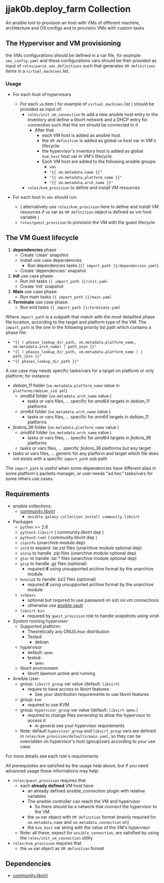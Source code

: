 # jjak0b.deploy_farm Collection

An ansible tool to provision an host with VMs of different machine, architecture and OS configs and to provision VMs with custom tasks

The Hypervisor and VM provisioning
----------------------------------

the VMs configurations should be defined in a var file, for example `vms_config.yaml` and these configurations vars should be then provided as input of `roles/parse_vms_definitions` such that generates `VM definitions` items in a `virtual_machines` list.

### Usage 
- For each host of hypervisors
  - For each `vm` item ( for example of `virtual_machines` list ) should be provided as input of:
    - `roles/init_vm_connection` to add a new ansible host entry to the inventory and define a libvirt network and a DHCP entry for connection such that the vm should be connected to it
      - After that
        - each VM host is added as ansible host
        - the `VM definition` is added as global `vm`  host var in VM's lifecycle.
        - the hypervisor's inventory host is added as global `kvm_host` host var in VM's lifecycle.
        - Each VM host are added to the following ansible groups:
          - `vms`
          - `"{{ vm.metadata.name }}"`
          - `"{{ vm.metadata.platform_name }}"`
          - `"{{ vm.metadata.arch_name }}"`
    - `roles/kvm_provision` to define and install VM resources 

- For each host in `vms` should run:
  - ( alternatively use `roles/kvm_provision` here to define and install VM resources if `vm` var as `VM definition` object is defined as vm host variable )
  - `roles/guest_provision` to provision the VM with the guest lifecycle

The VM Guest lifecycle
----------------------

1. **dependencies** phase
   - Create 'clean' snapshot
   - Install use case dependencies
     - Run dependencies tasks (`{{ import_path }}/dependencies.yaml`)
   - Create 'dependencies' snapshot
2. **Init** use case phase: 
   - Run init tasks `{{ import_path }}/init.yaml`
   - Create 'init' snapshot
3. **Main** use case phase: 
   - Run main tasks `{{ import_path }}/main.yaml`
4. **Terminate** use case phase: 
   - Run end tasks `{{ import_path }}/terminate.yaml`

Where `import_path` is a subpath that match with the most detailited phase file location, according to the target and platform type of the VM.
The `import_path` is the one in the following priority list path which contains a phase file:
- `"{{ ( phases_lookup_dir_path, vm.metadata.platform_name, vm.metadata.arch_name) | path_join }}"`
- `"{{ ( phases_lookup_dir_path, vm.metadata.platform_name ) | path_join }}"`
- `"{{ phases_lookup_dir_path }}"`

A use case may needs specific tasks/vars for a target on platform or only platform; for instance:
- *debian_11* folder (`vm.metadata.platform_name` value in `platforms/debian_sid.yml`)
    - *amd64* folder (`vm.metadata.arch_name` value )
      - tasks or vars files, ... specific for *amd64* targets in *debian_11* platforms
    - *arm64* folder (`vm.metadata.arch_name` value )
      - tasks or vars files, ... specific for *arm64* targets in *debian_11* platforms
- *fedora_36* folder (`vm.metadata.platform_name` value )
    - *amd64* folder (`vm.metadata.arch_name` value )
      - tasks or vars files, ... specific for *amd64* targets in *fedora_36* platforms
    - tasks or vars files, ... specific *fedora_36* platforms but any target
- tasks or vars files, ... generic for any platform and target which file does not exists with a specific `import_path` sub path

The `import_path` is useful when some dependencies have different alias in some platform's packets manager, or user needs "ad hoc" tasks/vars for some others use cases.

Requirements
------------

- ansible collections:
  - [community.libvirt](https://galaxy.ansible.com/community/libvirt) 
    - ```ansible-galaxy collection install community.libvirt```
- Packages
  - `python` >= 2.6
  - `python3-libvirt` ( community.libvirt dep )
  - `python3-lxml` ( community.libvirt dep )
  - `zipinfo` (unarchive module dep)
  - `zstd` to expand .tar.zst files (unarchive module optional dep)
  - `unzip` to handle .zip files (unarchive module optional dep)
  - `gtar` to handle .tar.* files (unarchive module optional dep)
  - `gzip` to handle .gz files (optional)
    - required **if** using unsupported archive format by the unarchive module
  - `bunzip2` to handle .bz2 files (optional)
    - required **if** using unsupported archive format by the unarchive module
  - `sshpass`
    - optional but required to use password on ssh on vm connections
    - otherwise use [ansible vault](https://docs.ansible.com/ansible/2.8/user_guide/vault.html)
  - `libvirt-bin`
    - required by `guest_provision` role to handle snapshots using virsh
- System running hypervisor:
  - Supported platform:
    - Theoretically any GNU/Linux distribution
    - Tested:
      - debian
  - hypervisor
    - default: `qemu`
    - tested:
      - `qemu`
  - libvirt environment
    - libvirt daemon active and running
- Ansible User:
  - group: `libvirt_group` var value (default: `libvirt`)
    - require to have access to libvirt features
      - See your distribution requirements to use libvirt features
  - group: `kvm`
    - required to use KVM
  - group: `hypervisor_group` var value (default: `libvirt-qemu` )
    - required to change files ownership to allow the hypervisor to access it
      - in general see your hypervisor requirements
  - Note: default `hypervisor_group` and `libvirt_group` vars are defined in `roles/kvm_provision/defaults/main.yaml`, so they can be overridden on hypervisor's host (group)vars according to your use case.

For more details see each role's requirements

All prerequisites are satisfied by the usage help above, but if you need advanced usage these informations may help:

- `roles/guest_provision` requires that
  - each **already defined** VM host have
    - an already defined ansible_connection plugin with relative variables
    - The ansible controller can reach the VM and hypervisor
      - So there should be a network that connect the hypervisor to the VM
    - the `vm` var object with `VM definition` format (mainly required for `vm.metadata.name` and `vm.metadata.connection` uri)
    - the `kvm_host` var string with the value of the VM's hypervisor
  - Note: all these, expect for `ansible_connection`, are satisfied by using the `roles/init_vm_connection` utility
- `roles/kvm_provision` requires that
  - the `vm` var object as `VM definition` format

Dependencies
------------

- [community.libvirt](https://galaxy.ansible.com/community/libvirt)